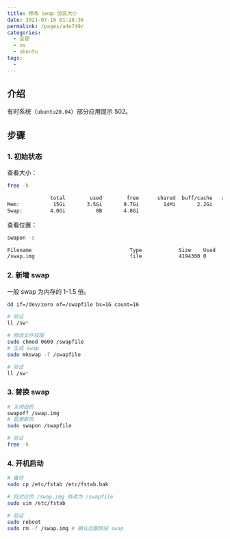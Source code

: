 ```yaml
---
title: 修改 swap 分区大小
date: 2021-07-16 01:28:36
permalink: /pages/a4e749/
categories: 
  - 全部
  - os
  - ubuntu
tags: 
  - 
---
```


## 介绍

有时系统（`ubuntu20.04`）部分应用提示 502。



## 步骤

### 1. 初始状态

查看大小：

```bash
free -h

              total        used        free      shared  buff/cache   available
Mem:           15Gi       3.5Gi       9.7Gi        14Mi       2.2Gi        11Gi
Swap:         4.0Gi          0B       4.0Gi
```

查看位置：

```bash
swapon -s

Filename                                Type            Size    Used    Priority
/swap.img                               file            4194300 0       -2
```

### 2. 新增 swap

一般 swap 为内存的 1-1.5 倍。

```bash
dd if=/dev/zero of=/swapfile bs=1G count=16

# 验证
ll /sw*

# 修改文件权限
sudo chmod 0600 /swapfile
# 生成 swap
sudo mkswap -f /swapfile

# 验证
ll /sw*
```

### 3. 替换 swap

```bash
# 关闭旧的
swapoff /swap.img
# 启用新的
sudo swapon /swapfile

# 验证
free -h
```

### 4. 开机启动

```bash
# 备份
sudo cp /etc/fstab /etc/fstab.bak

# 将对应的 /swap.img 修改为 /swapfile
sudo vim /etc/fstab

# 验证
sudo reboot
sudo rm -f /swap.img # 确认后删除旧 swap
```

